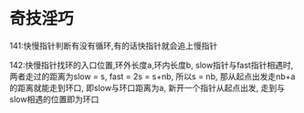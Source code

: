 # 奇技淫巧
141:快慢指针判断有没有循环,有的话快指针就会追上慢指针

142:快慢指针找环的入口位置,环外长度a,环内长度b, slow指针与fast指针相遇时, 两者走过的距离为slow = s, fast = 2s = s+nb, 所以s = nb, 
那从起点出发走nb+a的距离就能走到环口, 即slow与环口距离为a, 新开一个指针从起点出发, 走到与slow相遇的位置即为环口
